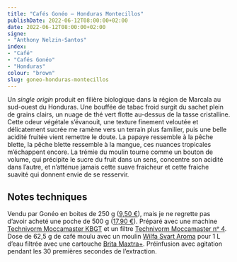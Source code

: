 ```yaml
---
title: "Cafés Gonéo — Honduras Montecillos"
publishDate: 2022-06-12T08:00:00+02:00
date: 2022-06-12T08:00:00+02:00
signe:
- "Anthony Nelzin-Santos"
index:
- "Café"
- "Cafés Gonéo"
- "Honduras"
colour: "brown"
slug: goneo-honduras-montecillos
---
```


Un *single origin* produit en filière biologique dans la région de Marcala au sud-ouest du Honduras. Une bouffée de tabac froid surgit du sachet plein de grains clairs, un nuage de thé vert flotte au-dessus de la tasse cristalline. Cette odeur végétale s’évanouit, une texture finement veloutée et délicatement sucrée me ramène vers un terrain plus familier, puis une belle acidité fruitée vient remettre le doute. La papaye ressemble à la pêche blette, la pêche blette ressemble à la mangue, ces nuances tropicales m’échappent encore. La trémie du moulin tourne comme un bouton de volume, qui précipite le sucre du fruit dans un sens, concentre son acidité dans l’autre, et n’atténue jamais cette suave fraicheur et cette fraiche suavité qui donnent envie de se resservir.

## Notes techniques

Vendu par Gonéo en boites de 250 g ([9,50 €](https://cafes-goneo.fr/product/cafe-en-grains-bio-honduras-montecillos/)), mais je ne regrette pas d’avoir acheté une poche de 500 g ([17,90 €](https://cafes-goneo.fr/product/cafe-en-grains-bio-honduras-montecillos/)). Préparé avec une machine [Technivorm Moccamaster KBGT](https://amzn.to/3oKQ0KJ) et un filtre [Technivorm Moccamaster nᵒ 4](https://amzn.to/3mamexu). Dose de 62,5 g de café moulu avec un moulin [Wilfa Svart Aroma](https://amzn.to/38zVkdx) pour 1 L d’eau filtrée avec une cartouche [Brita Maxtra+](https://amzn.to/2WariXS). Préinfusion avec agitation pendant les 30 premières secondes de l’extraction.